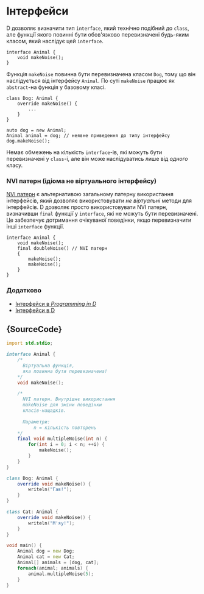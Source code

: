 # Інтерфейси

D дозволяє визначити тип `interface`, який технічно подібний до `class`,
але функції якого повинні бути обов'язково перевизначені будь-яким
класом, який наслідує цей `interface`.

    interface Animal {
        void makeNoise();
    }

Функція `makeNoise` повинна бути перевизначена класом `Dog`, тому що
він наслідується від інтерфейсу `Animal`.
По суті `makeNoise` працює як `abstract`-на функція у базовому класі.

    class Dog: Animal {
        override makeNoise() {
            ...
        }
    }

    auto dog = new Animal;
    Animal animal = dog; // неявне приведення до типу інтерфейсу
    dog.makeNoise();

Немає обмежень на кількість `interface`-ів, які можуть бути
перевизначені у `class`-і, але він може наслідуватись лише від
*одного* класу.

### NVI патерн (ідіома не віртуального інтерфейсу)

[NVI патерн](https://en.wikipedia.org/wiki/Non-virtual_interface_pattern)
є альтернативою загальному патерну використання інтерфейсів, який
дозволяє використовувати _не віртуальні_ методи для інтерфейсів.
D дозволяє просто використовувати NVI патерн, визначивши `final`
функції у `interface`, які не можуть бути перевизначені. Це забезпечує
дотримання очікуваної поведінки, якщо перевизначити інші `interface`
функції.

    interface Animal {
        void makeNoise();
        final doubleNoise() // NVI патерн
        {
            makeNoise();
            makeNoise();
        }
    }

### Додатково

- [Інтерфейси в _Programming in D_](http://ddili.org/ders/d.en/interface.html)
- [Інтерфейси в D](https://dlang.org/spec/interface.html)

## {SourceCode}

```d
import std.stdio;

interface Animal {
    /*
      Віртуальна функція,
      яка повинна бути перевизначена!
    */
    void makeNoise();

    /*
      NVI патерн. Внутрішнє використання
      makeNoise для зміни поведінки
      класів-нащадків.
    
      Параметри: 
          n = кількість повторень
    */
    final void multipleNoise(int n) {
        for(int i = 0; i < n; ++i) {
            makeNoise();
        }
    }
}

class Dog: Animal {
    override void makeNoise() {
        writeln("Гав!");
    }
}

class Cat: Animal {
    override void makeNoise() {
        writeln("М'яу!");
    }
}

void main() {
    Animal dog = new Dog;
    Animal cat = new Cat;
    Animal[] animals = [dog, cat];
    foreach(animal; animals) {
        animal.multipleNoise(5);
    }
}
```
